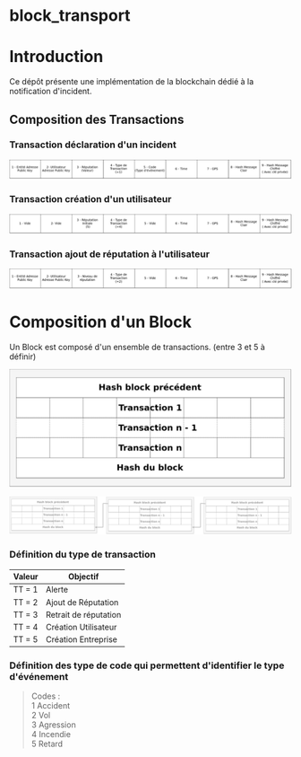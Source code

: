 # block_transport
# Introduction
Ce dépôt présente une implémentation de la blockchain dédié à la notification d'incident.
## Composition des Transactions
### Transaction déclaration d'un incident
![alt text](/Docs/img/Incidents.png "Incident")
### Transaction création d'un utilisateur
![alt text](/Docs/img/CreationUtilisateurs.png "Création Nouvel Utilisateur")
### Transaction ajout de réputation à l'utilisateur
![alt text](/Docs/img/AjoutDeReputation.png "Ajout de reputation")

# Composition d'un Block
Un Block est composé d'un ensemble de transactions. (entre 3 et 5 à définir)

![alt text](/Docs/img/block.png "Block")

![alt text](/Docs/img/connexionBlocks.png "Block_Chain")

### Définition du type de transaction

| Valeur | Objectif |
| --- | --- |
| TT = 1 | Alerte |
| TT = 2 | Ajout de Réputation |
| TT = 3 | Retrait de réputation |
| TT = 4 | Création Utilisateur |
| TT = 5 | Création Entreprise |

### Définition des type de code qui permettent d'identifier le type d'événement

> Codes :<br/>
1 Accident<br/>
2 Vol<br/>
3 Agression<br/>
4 Incendie<br/>
5 Retard<br/>
<!--- --->
